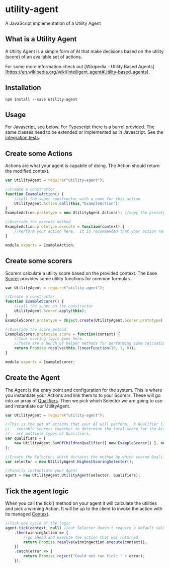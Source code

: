 # utility-agent

A JavaScript implementation of a Utility Agent

## What is a Utility Agent

A Utility Agent is a simple form of AI that make decisions based on the utility (score) of an available set of actions.

For some more information check out [Wikipedia - Utility Based Agents][https://en.wikipedia.org/wiki/Intelligent_agent#Utility-based_agents].

## Installation

```
npm install --save utility-agent
```

## Usage

For Javascript, see below.  For Typescript there is a barrel provided.  The same classes need to be extended or implemented as in Javascript.  See the [integration tests](it/UtilityAgent.test.ts).

## Create some Actions

Actions are what your agent is capabile of doing.  The Action should return the modified context.

``` js
var UtilityAgent = require("utility-agent");

//Create a constructor
function ExampleAction() {
    //call the super constructor with a name for this action
	UtilityAgent.Action.call(this,"ExampleAction");
}
ExampleAction.prototype = new UtilityAgent.Action(); //copy the prototype

//Override the execute method
ExampleAction.prototype.execute = function(context) {
	//Perform your action here.  It is recommended that your action return a Promise.
}

module.exports = ExampleAction;
```

## Create some scorers

Scorers calculate a utility score based on the provided context.  The base [Scorer](src/Scorer.ts) provides some utility functions for common formulas.

``` js
var UtilityAgent = require("utility-agent");

//Create a constructor
function ExampleScorer() {
    //call the super on the constructor
	UtilityAgent.Scorer.apply(this);
}
ExampleScorer.prototype = Object.create(UtilityAgent.Scorer.prototype); // copy the prototype

//Override the score method
ExampleScorer.prototype.score = function(context) {
    //Your scoring logic goes here.
    //There are a bunch of helper methods for performing some calcuations as well.
	return Promise.resolve(this.linearFunction(10, 1, 0));
}

module.exports = ExampleScorer;
```

## Create the Agent

The Agent is the entry point and configuration for the system.  This is where you instantiate your Actions and link them to to your Scorers.  These will go into an array of [Qualifiers](src/Qualifier.ts).  Then we pick which Selector we are going to use and instantiate our UtilityAgent.

``` js
var UtilityAgent = require("utility-agent");

//This is the set of actions that your AI will perform.  A Qualifier links a set of 
//   reusable scorers together to determine the total score for the Action.  There
//   are multiple types of Qualifiers.
var qualifiers = [
    new UtilityAgent.SumOfChildrenQualifier([ new ExampleScorer() ], new ExampleAction())
];

//Create the Selector, which dictates the method by which scored Qualifiers will be chosen.
var selector = new UtilityAgent.HighestScoringSelector();

//Finally instantiate your Agent
agent = new UtilityAgent.UtilityAgent(selector, qualifiers);
```

## Tick the agent logic

When you call the tick() method on your agent it will calculate the utilities and pick a winning Action.  It will be up to the client to invoke the action with its managed [Context](src/Context.ts).

``` js
//Tick one cycle of the logic
agent.tick(context, null) //our Selector doesn't require a default value here
    .then(winningAction => { 
        //go ahead and execute the action that was returned
    	return Promise.resolve(winningAction.execute(context)); 
    })
    .catch(error => { 
        return Promise.reject("Could not run tick: " + error);
    });
```